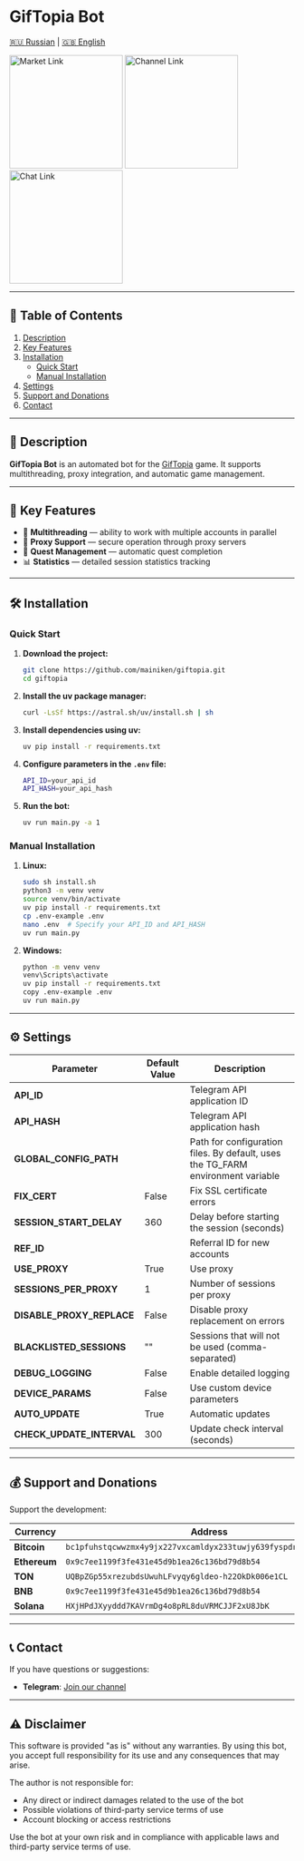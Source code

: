 # GifTopia Bot

[🇷🇺 Russian](README-RU.md) | [🇬🇧 English](README.md)

[<img src="https://res.cloudinary.com/dkgz59pmw/image/upload/v1736756459/knpk224-28px-market_ksivis.svg" alt="Market Link" width="200">](https://t.me/MaineMarketBot?start=8HVF7S9K)
[<img src="https://res.cloudinary.com/dkgz59pmw/image/upload/v1736756459/knpk224-28px-channel_psjoqn.svg" alt="Channel Link" width="200">](https://t.me/+vpXdTJ_S3mo0ZjIy)
[<img src="https://res.cloudinary.com/dkgz59pmw/image/upload/v1736756459/knpk224-28px-chat_ixoikd.svg" alt="Chat Link" width="200">](https://t.me/+wWQuct9bljQ0ZDA6)

---

## 📑 Table of Contents
1. [Description](#description)
2. [Key Features](#key-features)
3. [Installation](#installation)
   - [Quick Start](#quick-start)
   - [Manual Installation](#manual-installation)
4. [Settings](#settings)
5. [Support and Donations](#support-and-donations)
6. [Contact](#contact)

---

## 📜 Description
**GifTopia Bot** is an automated bot for the [GifTopia](https://t.me/giftopia_gamebot/start?startapp=252453226) game. It supports multithreading, proxy integration, and automatic game management.

---

## 🌟 Key Features
- 🔄 **Multithreading** — ability to work with multiple accounts in parallel
- 🔐 **Proxy Support** — secure operation through proxy servers
- 🎯 **Quest Management** — automatic quest completion
- 📊 **Statistics** — detailed session statistics tracking

---

## 🛠️ Installation

### Quick Start
1. **Download the project:**
   ```bash
   git clone https://github.com/mainiken/giftopia.git
   cd giftopia
   ```

2. **Install the uv package manager:**
   ```bash
   curl -LsSf https://astral.sh/uv/install.sh | sh
   ```

3. **Install dependencies using uv:**
   ```bash
   uv pip install -r requirements.txt
   ```

4. **Configure parameters in the `.env` file:**
   ```bash
   API_ID=your_api_id
   API_HASH=your_api_hash
   ```

5. **Run the bot:**
   ```bash
   uv run main.py -a 1
   ```

### Manual Installation
1. **Linux:**
   ```bash
   sudo sh install.sh
   python3 -m venv venv
   source venv/bin/activate
   uv pip install -r requirements.txt
   cp .env-example .env
   nano .env  # Specify your API_ID and API_HASH
   uv run main.py
   ```

2. **Windows:**
   ```bash
   python -m venv venv
   venv\Scripts\activate
   uv pip install -r requirements.txt
   copy .env-example .env
   uv run main.py
   ```

---

## ⚙️ Settings

| Parameter                  | Default Value         | Description                                                 |
|---------------------------|----------------------|-------------------------------------------------------------|
| **API_ID**                |                      | Telegram API application ID                                 |
| **API_HASH**              |                      | Telegram API application hash                               |
| **GLOBAL_CONFIG_PATH**    |                      | Path for configuration files. By default, uses the TG_FARM environment variable |
| **FIX_CERT**              | False                | Fix SSL certificate errors                                  |
| **SESSION_START_DELAY**   | 360                  | Delay before starting the session (seconds)                 |
| **REF_ID**                |                      | Referral ID for new accounts                                |
| **USE_PROXY**             | True                 | Use proxy                                                   |
| **SESSIONS_PER_PROXY**    | 1                    | Number of sessions per proxy                                |
| **DISABLE_PROXY_REPLACE** | False                | Disable proxy replacement on errors                         |
| **BLACKLISTED_SESSIONS**  | ""                   | Sessions that will not be used (comma-separated)            |
| **DEBUG_LOGGING**         | False                | Enable detailed logging                                     |
| **DEVICE_PARAMS**         | False                | Use custom device parameters                                |
| **AUTO_UPDATE**           | True                 | Automatic updates                                           |
| **CHECK_UPDATE_INTERVAL** | 300                  | Update check interval (seconds)                             |

---

## 💰 Support and Donations

Support the development:

| Currency      | Address |
|---------------|---------|
| **Bitcoin**   | `bc1pfuhstqcwwzmx4y9jx227vxcamldyx233tuwjy639fyspdrug9jjqer6aqe` |
| **Ethereum**  | `0x9c7ee1199f3fe431e45d9b1ea26c136bd79d8b54` |
| **TON**       | `UQBpZGp55xrezubdsUwuhLFvyqy6gldeo-h22OkDk006e1CL` |
| **BNB**       | `0x9c7ee1199f3fe431e45d9b1ea26c136bd79d8b54` |
| **Solana**    | `HXjHPdJXyyddd7KAVrmDg4o8pRL8duVRMCJJF2xU8JbK` |

---

## 📞 Contact

If you have questions or suggestions:
- **Telegram**: [Join our channel](https://t.me/+vpXdTJ_S3mo0ZjIy)

---

## ⚠️ Disclaimer

This software is provided "as is" without any warranties. By using this bot, you accept full responsibility for its use and any consequences that may arise.

The author is not responsible for:
- Any direct or indirect damages related to the use of the bot
- Possible violations of third-party service terms of use
- Account blocking or access restrictions

Use the bot at your own risk and in compliance with applicable laws and third-party service terms of use.

